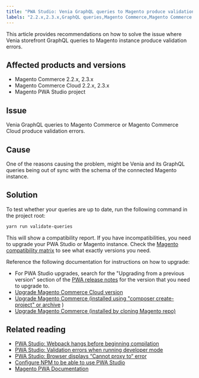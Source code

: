 ```yaml
---
title: "PWA Studio: Venia GraphQL queries to Magento produce validation errors"
labels: "2.2.x,2.3.x,GraphQL queries,Magento Commerce,Magento Commerce Cloud,PWA,PWA Studio,Venia,compatibility report,errors,how to,validation"
---
```


This article provides recommendations on how to solve the issue where Venia storefront GraphQL queries to Magento instance produce validation errors.

## Affected products and versions

* Magento Commerce 2.2.x, 2.3.x
* Magento Commerce Cloud 2.2.x, 2.3.x
* Magento PWA Studio project

## Issue

Venia GraphQL queries to Magento Commerce or Magento Commerce Cloud produce validation errors.

## Cause

One of the reasons causing the problem, might be Venia and its GraphQL queries being out of sync with the schema of the connected Magento instance.

## Solution

To test whether your queries are up to date, run the following command in the project root:

```bash
yarn run validate-queries
```

This will show a compatibility report. If you have incompatibilities, you need to upgrade your PWA Studio or Magento instance. Check the [Magento compatibility matrix](https://pwastudio.io/technologies/magento-compatibility/) to see what exactly versions you need.

Reference the following documentation for instructions on how to upgrade:

* For PWA Studio upgrades, search for the "Upgrading from a previous version" section of the [PWA release notes](https://github.com/magento/pwa-studio/releases/) for the version that you need to upgrade to.
* [Upgrade Magento Commerce Cloud version](https://devdocs.magento.com/cloud/project/project-upgrade.html)
* [Upgrade Magento Commerce (installed using "composer create-project" or archive](https://devdocs.magento.com/guides/v2.3/comp-mgr/cli/cli-upgrade.html) )
* [Upgrade Magento Commerce (installed by cloning Magento repo)](https://devdocs.magento.com/guides/v2.3/install-gde/install/cli/dev_update-magento.html)  

## Related reading

* [PWA Studio: Webpack hangs before beginning compilation](https://support.magento.com/hc/en-us/articles/360039475011)
* [PWA Studio: Validation errors when running developer mode](https://support.magento.com/hc/en-us/articles/360036928811)
* [PWA Studio: Browser displays “Cannot proxy to“ error](https://support.magento.com/hc/en-us/articles/360036581232)
* [Configure NPM to be able to use PWA Studio](https://support.magento.com/hc/en-us/articles/360022507012)
* [Magento PWA Documentation](https://magento.github.io/pwa-studio/)

